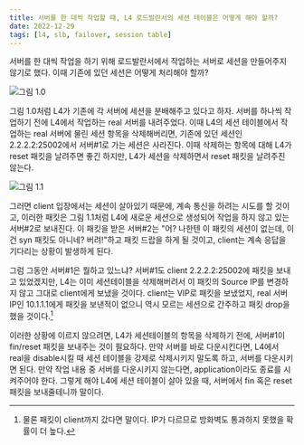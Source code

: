 ```yaml
---
title: 서버를 한 대씩 작업할 때, L4 로드발란서의 세션 테이블은 어떻게 해야 할까?
date: 2022-12-29
tags: [l4, slb, failover, session table]
---
```

서버를 한 대씩 작업을 하기 위해 로드발란서에서 작업하는 서버로 세션을 만들어주지 않기로 했다. 이때 기존에 있던 세션은 어떻게 처리해야 할까?

![그림 1.0](/networkengineering/docs/assets/images/l4_sessions-1.png)

그림 1.0처럼 L4가 기존에 각 서버에 세션을 분배해주고 있다고 하자. 서버를 하나씩 작업하기 전에 L4에서 작업하는 real 서버를 내려주었다. 이때 L4의 세션 테이블에서 작업하는 real 서버에 물린 세션 항목을 삭제해버리면, 기존에 있던 세션인 2.2.2.2:25002에서 서버#1로 가는 세션은 사라진다. 이때 삭제하는 항목에 대해 L4가 reset 패킷을 날려주면 좋긴 하지만, L4가 세션을 삭제하면서 reset 패킷을 날려주진 않는다.

![그림 1.1](/networkengineering/docs/assets/images/l4_sessions-2.png)

그러면 client 입장에서는 세션이 살아있기 때문에, 계속 통신을 하려는 시도를 할 것이고, 이러한 패킷은 그림 1.1처럼 L4에 새로운 세션으로 생성되어 작업을 하지 않고 있는 서버#2로 보내진다. 이 패킷을 받은 서버#2는 "어? 나한텐 이 패킷의 세션이 없는데, 이건 syn 패킷도 아니네? 버려!"하고 패킷 드랍을 하게 될 것이고, client는 계속 응답을 기다리는 상황이 발생하게 된다.

그럼 그동안 서버#1은 뭘하고 있느냐? 서버#1도 client 2.2.2.2:25002에 패킷을 보내고 있었겠지만, L4는 이미 세션테이블을 삭제해버려서 이 패킷의 Source IP를 변경하지 않고 그대로 client에게 보냈을 것이다. client는 VIP로 패킷을 보냈었지, real 서버 IP인 10.1.1.1에게 패킷을 보낸적이 없으니 역시 모르는 세션으로 간주하고 패킷 drop을 했을 것이다.[^1]

이러한 상황에 이르지 않으려면, L4가 세션테이블의 항목을 삭제하기 전에, 서버#1이 fin/reset 패킷을 보내주는 것이 필요하다. 만약 서버를 바로 다운시킨다면, L4에서 real을 disable시킬 때 세션 테이블을 강제로 삭제시키지 말도록 하고, 서버를 다운시키면 된다. 만약 작업 내용 중 서버를 다운시키지 않는다면, application이라도 종료를 시켜주어야 한다. 그렇게 해야 L4에 세션 테이블이 살아 있을 때, 서버에서 fin 혹은 reset 패킷을 보내줄테니까 말이다.

[^1]: 물론 패킷이 client까지 갔다면 말이다. IP가 다르므로 방화벽도 통과하지 못했을 확률이 더 높다.